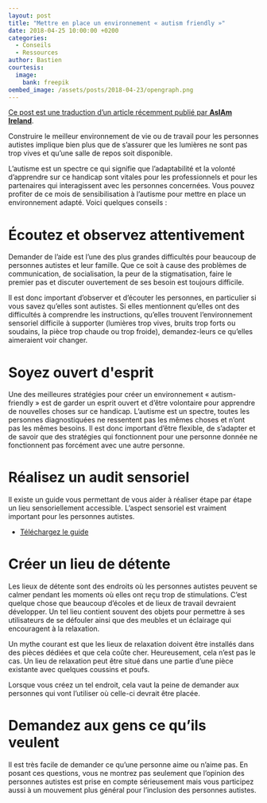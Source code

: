 ```yaml
---
layout: post
title: "Mettre en place un environnement « autism friendly »"
date: 2018-04-25 10:00:00 +0200
categories:
  - Conseils
  - Ressources
author: Bastien
courtesis:
  image:
    bank: freepik
oembed_image: /assets/posts/2018-04-23/opengraph.png
---
```


<amp-img class="center" width="640" height="376" src="{{ site.amp_img_cache_url }}/assets/posts/2018-04-25/opengraph.png" alt="Mettre en place un environnement « autism friendly »"></amp-img>

<div class="small"><a href="https://asiam.ie/building-autism-friendly-environment">Ce post est une traduction d’un article récemment publié par <strong>AsIAm Ireland</strong></a>.</div>

Construire le meilleur environnement de vie ou de travail pour les personnes autistes implique bien plus que de s’assurer que les lumières ne sont pas trop vives et qu’une salle de repos soit disponible.

L’autisme est un spectre ce qui signifie que l’adaptabilité et la volonté d’apprendre sur ce handicap sont vitales pour les professionnels et pour les partenaires qui interagissent avec les personnes concernées. Vous pouvez profiter de ce mois de sensibilisation à l’autisme pour mettre en place un environnement adapté. Voici quelques conseils :

# Écoutez et observez attentivement

Demander de l’aide est l’une des plus grandes difficultés pour beaucoup de personnes autistes et leur famille. Que ce soit à cause des problèmes de communication, de socialisation, la peur de la stigmatisation, faire le premier pas et discuter ouvertement de ses besoin est toujours difficile.

Il est donc important d’observer et d’écouter les personnes, en particulier si vous savez qu’elles sont autistes. Si elles mentionnent qu’elles ont des difficultés à comprendre les instructions, qu’elles trouvent l’environnement sensoriel difficile à supporter (lumières trop vives, bruits trop forts ou soudains, la pièce trop chaude ou trop froide), demandez-leurs ce qu’elles aimeraient voir changer.

# Soyez ouvert d'esprit

Une des meilleures stratégies pour créer un environnement « autism-friendly » est de garder un esprit ouvert et d’être volontaire pour apprendre de nouvelles choses sur ce handicap. L’autisme est un spectre, toutes les personnes diagnostiquées ne ressentent pas les mêmes choses et n’ont pas les mêmes besoins. Il est donc important d’être flexible, de s’adapter et de savoir que des stratégies qui fonctionnent pour une personne donnée ne fonctionnent pas forcément avec une autre personne.

# Réalisez un audit sensoriel

Il existe un guide vous permettant de vous aider à réaliser étape par étape un lieu sensoriellement accessible. L’aspect sensoriel est vraiment important pour les personnes autistes.

<ul class="horizontal center">
 <li>
   <a href="https://github.com/autisme/twitter-campaign/raw/master/sensory-checklist/checklist.pdf" class="big center">
     <span class="subtitle">Téléchargez le guide</span>
   </a>
 </li>
</ul>



# Créer un lieu de détente

Les lieux de détente sont des endroits où les personnes autistes peuvent se calmer pendant les moments où elles ont reçu trop de stimulations. C’est quelque chose que beaucoup d’écoles et de lieux de travail devraient développer. Un tel lieu contient souvent des objets pour permettre à ses utilisateurs de se défouler ainsi que des meubles et un éclairage qui encouragent à la relaxation.

Un mythe courant est que les lieux de relaxation doivent être installés dans des pièces dédiées et que cela coûte cher. Heureusement, cela n’est pas le cas. Un lieu de relaxation peut être situé dans une partie d’une pièce existante avec quelques coussins et poufs.

Lorsque vous créez un tel endroit, cela vaut la peine de demander aux personnes qui vont l’utiliser où celle-ci devrait être placée.

# Demandez aux gens ce qu’ils veulent

Il est très facile de demander ce qu’une personne aime ou n’aime pas. En posant ces questions, vous ne montrez pas seulement que l’opinion des personnes autistes est prise en compte sérieusement mais vous participez aussi à un mouvement plus général pour l’inclusion des personnes autistes.


